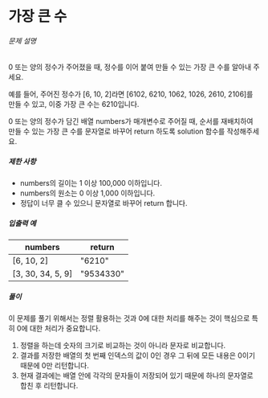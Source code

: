 # 가장 큰 수

###### 문제 설명

0 또는 양의 정수가 주어졌을 때, 정수를 이어 붙여 만들 수 있는 가장 큰 수를 알아내 주세요.

예를 들어, 주어진 정수가 [6, 10, 2]라면 [6102, 6210, 1062, 1026, 2610, 2106]를 만들 수 있고, 이중 가장 큰 수는 6210입니다.

0 또는 양의 정수가 담긴 배열 numbers가 매개변수로 주어질 때, 순서를 재배치하여 만들 수 있는 가장 큰 수를 문자열로 바꾸어 return 하도록 solution 함수를 작성해주세요.

##### 제한 사항
-   numbers의 길이는 1 이상 100,000 이하입니다.
-   numbers의 원소는 0 이상 1,000 이하입니다.
-   정답이 너무 클 수 있으니 문자열로 바꾸어 return 합니다.

##### 입출력 예
|numbers          |return   |
|-----------------|---------|
|[6, 10, 2]       |"6210"   |
|[3, 30, 34, 5, 9]|"9534330"|

##### 풀이
이 문제를 풀기 위해서는 정렬 활용하는 것과 0에 대한 처리를 해주는 것이 핵심으로 특히 0에 대한 처리가 중요합니다.

1. 정렬을 하는데 숫자의 크기로 비교하는 것이 아니라 문자로 비교합니다.
2. 결과를 저장한 배열의 첫 번째 인덱스의 값이 0인 경우 그 뒤에 모든 내용은 0이기 때문에 0만 리턴합니다.
3. 현재 결과에는 배열 안에 각각의 문자들이 저장되어 있기 때문에 하나의 문자열로 합친 후 리턴합니다.